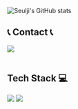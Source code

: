 ![Seulji's GitHub stats](https://github-readme-stats.vercel.app/api?username=SeuljiMoon&show_icons=true&theme=radical)

## 📞 Contact 📞
<div style="display:flex; flex-direction:row;">
    <a href="seuljimoon98@gmail.com">
        <img src="https://img.shields.io/badge/Gmail-EA4335?style=for-the-badge&logo=Gmail&logoColor=white"> 
    </a>
</div><br>

## Tech Stack 💻
**<a  target="_blank"><img src="https://img.shields.io/badge/R-#276DC3?style=flat-square&logo=R&logoColor=white"/></a>**
**<a  target="_blank"><img src="https://img.shields.io/badge/SQL-#4479A1?style=flat-square&logo=R&logoColor=white"/></a>**
